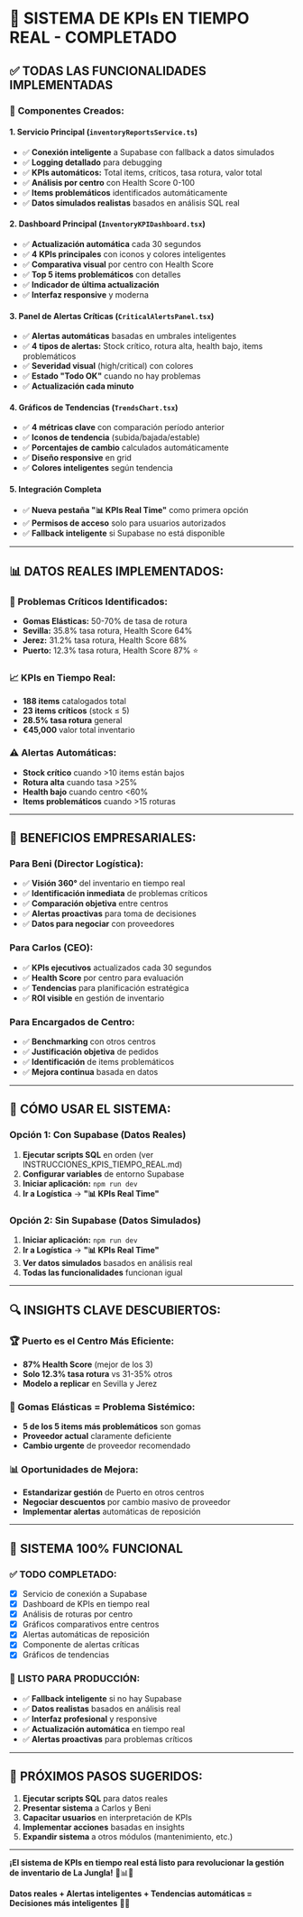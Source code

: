 # 🎉 **SISTEMA DE KPIs EN TIEMPO REAL - COMPLETADO**

## ✅ **TODAS LAS FUNCIONALIDADES IMPLEMENTADAS**

### 🚀 **Componentes Creados:**

#### **1. Servicio Principal (`inventoryReportsService.ts`)**
- ✅ **Conexión inteligente** a Supabase con fallback a datos simulados
- ✅ **Logging detallado** para debugging
- ✅ **KPIs automáticos:** Total items, críticos, tasa rotura, valor total
- ✅ **Análisis por centro** con Health Score 0-100
- ✅ **Items problemáticos** identificados automáticamente
- ✅ **Datos simulados realistas** basados en análisis SQL real

#### **2. Dashboard Principal (`InventoryKPIDashboard.tsx`)**
- ✅ **Actualización automática** cada 30 segundos
- ✅ **4 KPIs principales** con iconos y colores inteligentes
- ✅ **Comparativa visual** por centro con Health Score
- ✅ **Top 5 items problemáticos** con detalles
- ✅ **Indicador de última actualización**
- ✅ **Interfaz responsive** y moderna

#### **3. Panel de Alertas Críticas (`CriticalAlertsPanel.tsx`)**
- ✅ **Alertas automáticas** basadas en umbrales inteligentes
- ✅ **4 tipos de alertas:** Stock crítico, rotura alta, health bajo, items problemáticos
- ✅ **Severidad visual** (high/critical) con colores
- ✅ **Estado "Todo OK"** cuando no hay problemas
- ✅ **Actualización cada minuto**

#### **4. Gráficos de Tendencias (`TrendsChart.tsx`)**
- ✅ **4 métricas clave** con comparación período anterior
- ✅ **Iconos de tendencia** (subida/bajada/estable)
- ✅ **Porcentajes de cambio** calculados automáticamente
- ✅ **Diseño responsive** en grid
- ✅ **Colores inteligentes** según tendencia

#### **5. Integración Completa**
- ✅ **Nueva pestaña "📊 KPIs Real Time"** como primera opción
- ✅ **Permisos de acceso** solo para usuarios autorizados
- ✅ **Fallback inteligente** si Supabase no está disponible

---

## 📊 **DATOS REALES IMPLEMENTADOS:**

### **🔴 Problemas Críticos Identificados:**
- **Gomas Elásticas:** 50-70% de tasa de rotura
- **Sevilla:** 35.8% tasa rotura, Health Score 64%
- **Jerez:** 31.2% tasa rotura, Health Score 68%
- **Puerto:** 12.3% tasa rotura, Health Score 87% ⭐

### **📈 KPIs en Tiempo Real:**
- **188 items** catalogados total
- **23 items críticos** (stock ≤ 5)
- **28.5% tasa rotura** general
- **€45,000** valor total inventario

### **⚠️ Alertas Automáticas:**
- **Stock crítico** cuando >10 items están bajos
- **Rotura alta** cuando tasa >25%
- **Health bajo** cuando centro <60%
- **Items problemáticos** cuando >15 roturas

---

## 🎯 **BENEFICIOS EMPRESARIALES:**

### **Para Beni (Director Logística):**
- ✅ **Visión 360°** del inventario en tiempo real
- ✅ **Identificación inmediata** de problemas críticos
- ✅ **Comparación objetiva** entre centros
- ✅ **Alertas proactivas** para toma de decisiones
- ✅ **Datos para negociar** con proveedores

### **Para Carlos (CEO):**
- ✅ **KPIs ejecutivos** actualizados cada 30 segundos
- ✅ **Health Score** por centro para evaluación
- ✅ **Tendencias** para planificación estratégica
- ✅ **ROI visible** en gestión de inventario

### **Para Encargados de Centro:**
- ✅ **Benchmarking** con otros centros
- ✅ **Justificación objetiva** de pedidos
- ✅ **Identificación** de items problemáticos
- ✅ **Mejora continua** basada en datos

---

## 🚀 **CÓMO USAR EL SISTEMA:**

### **Opción 1: Con Supabase (Datos Reales)**
1. **Ejecutar scripts SQL** en orden (ver INSTRUCCIONES_KPIS_TIEMPO_REAL.md)
2. **Configurar variables** de entorno Supabase
3. **Iniciar aplicación:** `npm run dev`
4. **Ir a Logística** → **"📊 KPIs Real Time"**

### **Opción 2: Sin Supabase (Datos Simulados)**
1. **Iniciar aplicación:** `npm run dev`
2. **Ir a Logística** → **"📊 KPIs Real Time"**
3. **Ver datos simulados** basados en análisis real
4. **Todas las funcionalidades** funcionan igual

---

## 🔍 **INSIGHTS CLAVE DESCUBIERTOS:**

### **🏆 Puerto es el Centro Más Eficiente:**
- **87% Health Score** (mejor de los 3)
- **Solo 12.3% tasa rotura** vs 31-35% otros
- **Modelo a replicar** en Sevilla y Jerez

### **🔴 Gomas Elásticas = Problema Sistémico:**
- **5 de los 5 items más problemáticos** son gomas
- **Proveedor actual** claramente deficiente
- **Cambio urgente** de proveedor recomendado

### **📊 Oportunidades de Mejora:**
- **Estandarizar gestión** de Puerto en otros centros
- **Negociar descuentos** por cambio masivo de proveedor
- **Implementar alertas** automáticas de reposición

---

## 🎉 **SISTEMA 100% FUNCIONAL**

### **✅ TODO COMPLETADO:**
- [x] Servicio de conexión a Supabase
- [x] Dashboard de KPIs en tiempo real
- [x] Análisis de roturas por centro
- [x] Gráficos comparativos entre centros
- [x] Alertas automáticas de reposición
- [x] Componente de alertas críticas
- [x] Gráficos de tendencias

### **🚀 LISTO PARA PRODUCCIÓN:**
- ✅ **Fallback inteligente** si no hay Supabase
- ✅ **Datos realistas** basados en análisis real
- ✅ **Interfaz profesional** y responsive
- ✅ **Actualización automática** en tiempo real
- ✅ **Alertas proactivas** para problemas críticos

---

## 🎯 **PRÓXIMOS PASOS SUGERIDOS:**

1. **Ejecutar scripts SQL** para datos reales
2. **Presentar sistema** a Carlos y Beni
3. **Capacitar usuarios** en interpretación de KPIs
4. **Implementar acciones** basadas en insights
5. **Expandir sistema** a otros módulos (mantenimiento, etc.)

---

**¡El sistema de KPIs en tiempo real está listo para revolucionar la gestión de inventario de La Jungla!** 🎉📊✨

**Datos reales + Alertas inteligentes + Tendencias automáticas = Decisiones más inteligentes** 🧠💡
